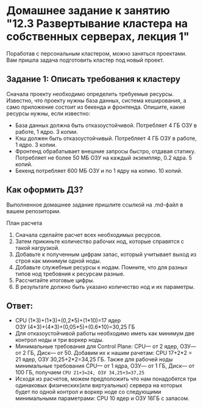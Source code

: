 # Домашнее задание к занятию "12.3 Развертывание кластера на собственных серверах, лекция 1"
Поработав с персональным кластером, можно заняться проектами. Вам пришла задача подготовить кластер под новый проект.

## Задание 1: Описать требования к кластеру
Сначала проекту необходимо определить требуемые ресурсы. Известно, что проекту нужны база данных, система кеширования, а само приложение состоит из бекенда и фронтенда. Опишите, какие ресурсы нужны, если известно:

* База данных должна быть отказоустойчивой. Потребляет 4 ГБ ОЗУ в работе, 1 ядро. 3 копии.
* Кэш должен быть отказоустойчивый. Потребляет 4 ГБ ОЗУ в работе, 1 ядро. 3 копии.
* Фронтенд обрабатывает внешние запросы быстро, отдавая статику. Потребляет не более 50 МБ ОЗУ на каждый экземпляр, 0.2 ядра. 5 копий.
* Бекенд потребляет 600 МБ ОЗУ и по 1 ядру на копию. 10 копий.

## Как оформить ДЗ?

Выполненное домашнее задание пришлите ссылкой на .md-файл в вашем репозитории.

План расчета
1. Сначала сделайте расчет всех необходимых ресурсов.
2. Затем прикиньте количество рабочих нод, которые справятся с такой нагрузкой.
3. Добавьте к полученным цифрам запас, который учитывает выход из строя как минимум одной ноды.
4. Добавьте служебные ресурсы к нодам. Помните, что для разных типов нод требовния к ресурсам разные.
5. Рассчитайте итоговые цифры.
6. В результате должно быть указано количество нод и их параметры.

## Ответ:
- CPU (1\*3)+(1\*3)+(0,2\*5)+(1\*10)=17 ядер  
ОЗУ (4\*3)+(4\*3)+(0,05\*5)+(0.6\*10)=30,25 ГБ  
- Для отказоустойчивой работы необходимо иметь как минимум две контрол ноды и три воркер ноды.
- Минимальные требования для Control Plane: CPU— от 2 ядер, ОЗУ— от 2 ГБ, Диск— от 50. Добавим их к нашим рачетам: CPU 17+2\*2 = 21 ядер, ОЗУ 30,25+2\*2=34,25 ГБ. Также для рабочей ноды минимальные требования CPU— от 1 ядра, ОЗУ— от 1 ГБ, Диск— от 100 ГБ, получаем `CPU 21+3=24, ОЗУ 34,25+3=37,25`
- Исходя из расчетов, можем предположить что нам понадобятся три одинаковых физических(или виртуальных) сервера на которых будет по одной контрол и воркер ноде со следующими минимальными параметрами: CPU 10 ядер и ОЗУ 16ГБ с запасом.
